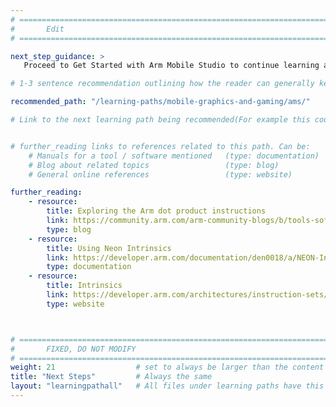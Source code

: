 ```yaml
---
# ================================================================================
#       Edit
# ================================================================================

next_step_guidance: >
   Proceed to Get Started with Arm Mobile Studio to continue learning about Android performance analysis.

# 1-3 sentence recommendation outlining how the reader can generally keep learning about these topics, and a specific explanation of why the next step is being recommended.

recommended_path: "/learning-paths/mobile-graphics-and-gaming/ams/"

# Link to the next learning path being recommended(For example this could be /learning-paths/servers-and-cloud-computing/mongodb).


# further_reading links to references related to this path. Can be:
    # Manuals for a tool / software mentioned   (type: documentation)
    # Blog about related topics                 (type: blog)
    # General online references                 (type: website) 

further_reading:
    - resource:
        title: Exploring the Arm dot product instructions
        link: https://community.arm.com/arm-community-blogs/b/tools-software-ides-blog/posts/exploring-the-arm-dot-product-instructions
        type: blog
    - resource:
        title: Using Neon Intrinsics
        link: https://developer.arm.com/documentation/den0018/a/NEON-Intrinsics/Using-NEON-intrinsics
        type: documentation
    - resource:
        title: Intrinsics
        link: https://developer.arm.com/architectures/instruction-sets/intrinsics/
        type: website



# ================================================================================
#       FIXED, DO NOT MODIFY
# ================================================================================
weight: 21                  # set to always be larger than the content in this path, and one more than 'review'
title: "Next Steps"         # Always the same
layout: "learningpathall"   # All files under learning paths have this same wrapper
---
```

